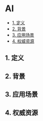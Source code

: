 # AI<!-- omit in toc -->

- [1. 定义](#1-定义)
- [2. 背景](#2-背景)
- [3. 应用场景](#3-应用场景)
- [4. 权威资源](#4-权威资源)

## 1. 定义

<!-- 是什么： 明确说明或解释一个概念、事物或术语的含义、范围或特征。 -->

## 2. 背景

<!-- 诞生： 是什么人、在什么地方、在什么时间、在什么动机下，提出/发明/制作的？ -->
<!-- 历史： 发展历程如何？ -->

## 3. 应用场景

<!-- 行业、领域 -->
<!-- 系统、服务、工具 -->

## 4. 权威资源

<!-- 网站、文档、书籍 -->
<!-- 人物、组织 -->
